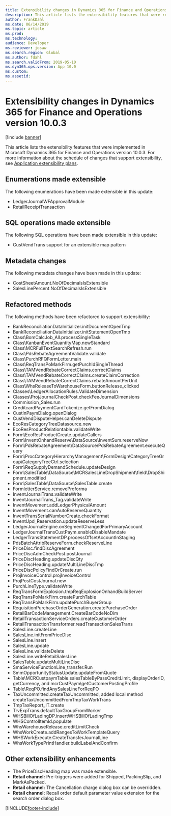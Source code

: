 ```yaml
---
title: Extensibility changes in Dynamics 365 for Finance and Operations version 10.0.3
description: This article lists the extensibility features that were released in Microsoft Dynamics 365 for Finance and Operations version 10.0.3.
author: FrankDahl
ms.date: 06/14/2019
ms.topic: article
ms.prod: 
ms.technology: 
audience: Developer
ms.reviewer: josaw
ms.search.region: Global
ms.author: fdahl
ms.search.validFrom: 2019-05-10
ms.dyn365.ops.version: App 10.0
ms.custom: 
ms.assetid: 
---
```


# Extensibility changes in Dynamics 365 for Finance and Operations version 10.0.3

[!include [banner](../includes/banner.md)]

This article lists the extensibility features that were implemented in Microsoft Dynamics 365 for Finance and Operations version 10.0.3. For more information about the schedule of changes that support extensibility, see [Application extensibility plans](extensibility-roadmap.md).

## Enumerations made extensible

The following enumerations have been made extensible in this update:

- LedgerJournalWFApprovalModule
- RetailReceiptTransaction

## SQL operations made extensible

The following SQL operations have been made extensible in this update:

- CustVendTrans support for an extensible map pattern

## Metadata changes

The following metadata changes have been made in this update:

- CostSheetAmount.NoOfDecimalsIsExtensible
- SalesLinePercent.NoOfDecimalsIsExtensible

## Refactored methods

The following methods have been refactored to support extensibility:

- BankReconciliationDataInitializer.initDocumentOpenTmp
- BankReconciliationDataInitializer.initStatementOpenTmp
- Class\\BomCalcJob\_All.processSingleTask
- Class\\KanbanEventQuantityMap.newStandard
- Class\\MCRFullTextSearchRefresh.run
- Class\\PdsRebateAgreementValidate.validate
- Class\\PurchRFQFormLetter.main
- Class\\ReqTransPoMarkFirm.getPurchIdSingleThread
- Class\\TAMVendRebateCorrectClaims.correctClaims
- Class\\TAMVendRebateCorrectClaims.createClaimCorrection
- Class\\TAMVendRebateCorrectClaims.rebateAmountPerUnit
- Class\\WhsReleaseToWarehouseForm.buttonRelease\_clicked
- Classes\\LedgerAllocationRules.ValidateDimension
- Classes\\ProjJournalCheckPost.checkFeeJournalDimensions
- Commission\_Sales.run
- CreditcardPaymentCardTokenize.getFromDialog
- CustInPaymDialog.openDialog
- CustVendDisputeHelper.canDeleteDispute
- EcoResCategoryTreeDatasource.new
- EcoResProductRelationtable.validateWrite
- Form\\EcoResProductCreate.updateCallers
- Form\\InventOnhandReserve\\DataSource\\InventSum.reserveNow
- Form\\PdsRebateAgreement\\DataSource\\PdsRebateAgreement.executeQuery
- Form\\ProcCategoryHierarchyManagement\\FormDesign\\CategoryTreeGroup\\CategoryTreeCtrl.selection
- Form\\ReqSupplyDemandSchedule.updateDesign
- Form\\SalesTable\\DataSource\\MCRSalesLineDropShipment\\field\\DropShipment.modified
- Form\\SalesTable\\DataSource\\SalesTable.create
- FormletterService.removeProforma
- InventJournalTrans.validateWrite
- InventJournalTrans\_Tag.validateWrite
- InventMovement.addLedgerPhysicalAmount
- InventMovement.canAutoReserveQuantity
- InventTransSerialNumberCreate.checkFormat
- InventUpd\_Reservation.updateReserveLess
- LedgerJournalEngine.onSegmentChangedForPrimaryAccount
- LedgerJournalTransCustPaym.enableDisableMandate
- LedgerTransStatementDP.processOffsetAccountInStaging
- PdsBatchAttribReserveForm.checkReserveLine
- PriceDisc.findDiscAgreement
- PriceDiscAdmCheckPost.postJournal
- PriceDiscHeading.updateDiscQty
- PriceDiscHeading.updateMultiLineDiscTmp
- PriceDiscPolicyFindOrCreate.run
- ProjInvoiceControl.projInvoiceControl
- ProjPostCostJournal.new
- PurchLineType.validateWrite
- ReqTransFormExplosion.tmpReqExplosionOnhandBuildServer
- ReqTransPoMarkFirm.createPurchTable
- ReqTransPoMarkFirm.updatePurchBuyerGroup
- RequisitionPurchaseOrderGeneration.createPurchaseOrder
- RetailBarCodeManagement.CreateBarCodeNoDim
- RetailTransactionServiceOrders.createCustomerOrder
- RetailTransactionTransformer.readTransactionSalesTrans
- SalesLine.createLine
- SalesLine.initFromPriceDisc
- SalesLine.insert
- SalesLine.update
- SalesLine.validateDelete
- SalesLine.writeRetailSalesLine
- SalesTable.updateMultiLineDisc
- SmaServiceFunctionLine\_transfer.Run
- SmmOpportunityStatusUpdate.updateFromQuote
- Table\\MCRCustpaymTable.salesTableByPassCreditLimit, displayOrderID, getCurrency, and mcrCustPaym\\getCustomerPostingProfile
- Table\\ReqPO.findAnySalesLineForReqPO
- TaxUncommitted.createTaxUncommitted, added local method createTaxUncommittedFromTmpTaxWorkTrans
- TmpTaxReport\_IT.create
- TrvExpTrans.defaultTaxGroupFromWorker
- WHSBillOfLadingDP.insertWHSBillOfLadingTmp
- WHSControlItemId.populate
- WhsWarehouseRelease.creditLimitCheck
- WhsWorkCreate.addRangesToWorkTemplateQuery
- WHSWorkExecute.CreateTransferJournalLine
- WhsWorkTypePrintHandler.buildLabelAndConfirm

## Other extensibility enhancements

- The PriceDiscHeading map was made extensible.
- **Retail channel:** Pre-triggers were added for Shipped, PackingSlip, and MarkAsPacked.
- **Retail channel:** The Cancellation charge dialog box can be overridden.
- **Retail channel:** Recall order default parameter value extension for the search order dialog box.


[!INCLUDE[footer-include](../../../includes/footer-banner.md)]
